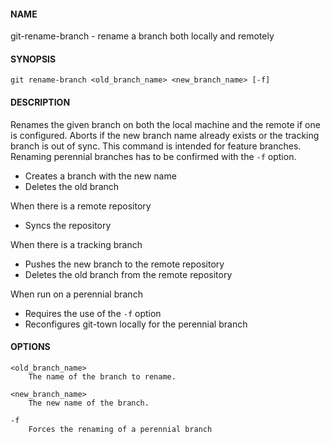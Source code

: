 #### NAME

git-rename-branch - rename a branch both locally and remotely


#### SYNOPSIS

```
git rename-branch <old_branch_name> <new_branch_name> [-f]
```


#### DESCRIPTION

Renames the given branch on both the local machine and the remote if one is configured.
Aborts if the new branch name already exists or the tracking branch is out of sync.
This command is intended for feature branches. Renaming perennial branches has to be confirmed with the `-f` option.

* Creates a branch with the new name
* Deletes the old branch

When there is a remote repository
* Syncs the repository

When there is a tracking branch
* Pushes the new branch to the remote repository
* Deletes the old branch from the remote repository

When run on a perennial branch
* Requires the use of the `-f` option
* Reconfigures git-town locally for the perennial branch


#### OPTIONS

```
<old_branch_name>
    The name of the branch to rename.

<new_branch_name>
    The new name of the branch.

-f
    Forces the renaming of a perennial branch
```
